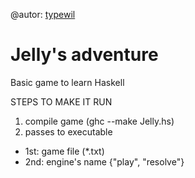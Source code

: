 @autor: [typewil](https://www.instagram.com/typewil/)

# Jelly's adventure
Basic game to learn Haskell 

STEPS TO MAKE IT RUN
1. compile game (ghc --make Jelly.hs)
2. passes to executable
  - 1st: game file (*.txt)
  - 2nd: engine's name {"play", "resolve"}
